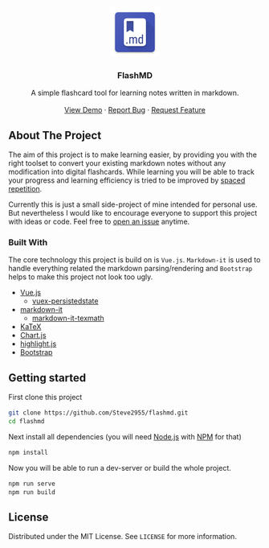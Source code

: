 <br />
<p align="center">
  <a href="https://github.com/Steve2955/flashmd">
  <img src="public/img/icons/android-chrome-192x192.png" alt="Logo" width="100" height="100">
  </a>

  <h3 align="center">FlashMD</h3>

  <p align="center">
  A simple flashcard tool for learning notes written in markdown.
  <br />
  <br />
  <a href="https://steve2955.github.io/flashmd/">View Demo</a>
  ·
  <a href="https://github.com/Steve2955/flashmd/issues">Report Bug</a>
  ·
  <a href="https://github.com/Steve2955/flashmd/issues">Request Feature</a>
  </p>
</p>

## About The Project

The aim of this project is to make learning easier, by providing you with the right toolset to convert your existing markdown notes without any modification into digital flashcards.
While learning you will be able to track your progress and learning efficiency is tried to be improved by [spaced repetition](https://en.wikipedia.org/wiki/Spaced_repetition).

Currently this is just a small side-project of mine intended for personal use. But nevertheless I would like to  encourage everyone to support this project with ideas or code. Feel free to [open an issue](https://github.com/Steve2955/flashmd/issues) anytime.

### Built With
The core technology this project is build on is ```Vue.js```. ```Markdown-it``` is used to handle everything related the markdown parsing/rendering and ```Bootstrap``` helps to make this project not look too ugly.
* [Vue.js](https://vuejs.org/)
  * [vuex-persistedstate](https://github.com/robinvdvleuten/vuex-persistedstate)
* [markdown-it](https://github.com/markdown-it/markdown-it)
  * [markdown-it-texmath](https://github.com/goessner/markdown-it-texmath)
* [KaTeX](https://katex.org/)
* [Chart.js](https://www.chartjs.org/)
* [highlight.js](https://highlightjs.org/)
* [Bootstrap](https://getbootstrap.com)

## Getting started

First clone this project
```sh
git clone https://github.com/Steve2955/flashmd.git
cd flashmd
```
Next install all dependencies (you will need [Node.js](https://nodejs.org/) with [NPM](https://www.npmjs.com/) for that)
```sh
npm install
```
Now you will be able to run a dev-server or build the whole project.
```sh
npm run serve
npm run build
```

## License

Distributed under the MIT License. See `LICENSE` for more information.
